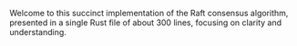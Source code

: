 Welcome to this succinct implementation of the Raft consensus algorithm,
presented in a single Rust file of about 300 lines, focusing on clarity and
understanding.
